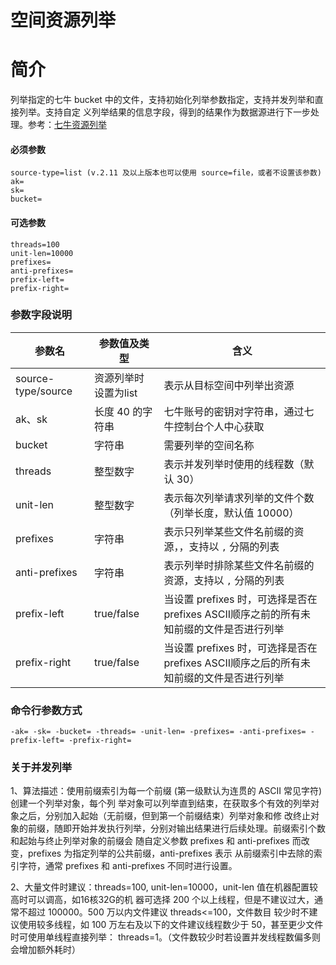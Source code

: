 # 空间资源列举

# 简介
列举指定的七牛 bucket 中的文件，支持初始化列举参数指定，支持并发列举和直接列举。支持自定
义列举结果的信息字段，得到的结果作为数据源进行下一步处理。参考：[七牛资源列举](https://developer.qiniu.com/kodo/api/1284/list)  

#### 必须参数
```
source-type=list (v.2.11 及以上版本也可以使用 source=file，或者不设置该参数)
ak=
sk=
bucket=
```

#### 可选参数
```
threads=100
unit-len=10000
prefixes=
anti-prefixes=
prefix-left=
prefix-right=
```

### 参数字段说明
|参数名|参数值及类型 | 含义|  
|-----|-------|-----|  
|source-type/source| 资源列举时设置为list | 表示从目标空间中列举出资源|  
|ak、sk|长度 40 的字符串|七牛账号的密钥对字符串，通过七牛控制台个人中心获取|  
|bucket|字符串| 需要列举的空间名称|  
|threads| 整型数字| 表示并发列举时使用的线程数（默认 30）|  
|unit-len| 整型数字| 表示每次列举请求列举的文件个数（列举长度，默认值 10000）|  
|prefixes| 字符串| 表示只列举某些文件名前缀的资源，，支持以 `,` 分隔的列表|  
|anti-prefixes| 字符串| 表示列举时排除某些文件名前缀的资源，支持以 `,` 分隔的列表|  
|prefix-left| true/false| 当设置 prefixes 时，可选择是否在prefixes ASCII顺序之前的所有未知前缀的文件是否进行列举|  
|prefix-right| true/false| 当设置 prefixes 时，可选择是否在prefixes ASCII顺序之后的所有未知前缀的文件是否进行列举|  

### 命令行参数方式
```
-ak= -sk= -bucket= -threads= -unit-len= -prefixes= -anti-prefixes= -prefix-left= -prefix-right=
```

### 关于并发列举
1、算法描述：使用前缀索引为每一个前缀 (第一级默认为连贯的 ASCII 常见字符) 创建一个列举对象，每个列
举对象可以列举直到结束，在获取多个有效的列举对象之后，分别加入起始（无前缀，但到第一个前缀结束）列举对象和修
改终止对象的前缀，随即开始并发执行列举，分别对输出结果进行后续处理。前缀索引个数和起始与终止列举对象的前缀会
随自定义参数 prefixes 和 anti-prefixes 而改变，prefixes 为指定列举的公共前缀，anti-prefixes 表示
从前缀索引中去除的索引字符，通常 prefixes 和 anti-prefixes 不同时进行设置。  

2、大量文件时建议：threads=100, unit-len=10000，unit-len 值在机器配置较高时可以调高，如16核32G的机
器可选择 200 个以上线程，但是不建议过大，通常不超过 100000。500 万以内文件建议 threads<=100，文件数目
较少时不建议使用较多线程，如 100 万左右及以下的文件建议线程数少于 50，甚至更少文件时可使用单线程直接列举：
threads=1。（文件数较少时若设置并发线程数偏多则会增加额外耗时）
